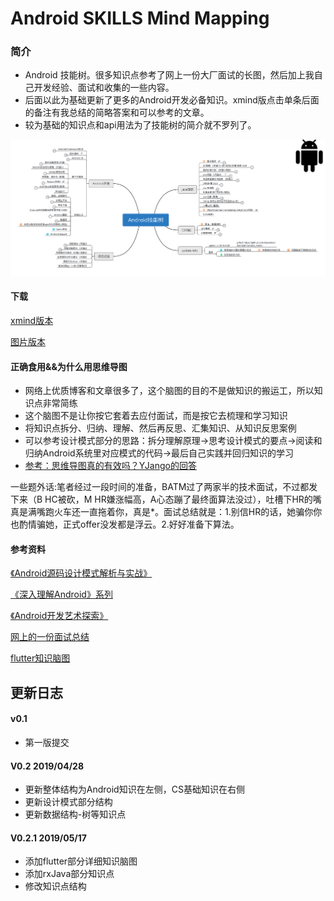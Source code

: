 # Android SKILLS Mind Mapping

### 简介

- Android 技能树。很多知识点参考了网上一份大厂面试的长图，然后加上我自己开发经验、面试和收集的一些内容。
- 后面以此为基础更新了更多的Android开发必备知识。xmind版点击单条后面的备注有我总结的简略答案和可以参考的文章。
- 较为基础的知识点和api用法为了技能树的简介就不罗列了。

![结构图](./pic/pic_readme_tree_structure.png)

#### 下载

[xmind版本](./Android_interview_tree.xmind)

[图片版本](./android_interview_xmind_image.png)



#### 正确食用&&为什么用思维导图

- 网络上优质博客和文章很多了，这个脑图的目的不是做知识的搬运工，所以知识点非常简练
- 这个脑图不是让你按它套着去应付面试，而是按它去梳理和学习知识
- 将知识点拆分、归纳、理解、然后再反思、汇集知识、从知识反思案例
- 可以参考设计模式部分的思路：拆分理解原理->思考设计模式的要点->阅读和归纳Android系统里对应模式的代码->最后自己实践并回归知识的学习
- [参考：思维导图真的有效吗？YJango的回答](<https://www.zhihu.com/question/20273625>)

一些题外话:笔者经过一段时间的准备，BATM过了两家半的技术面试，不过都发下来（B HC被砍，M HR嫌涨幅高，A心态蹦了最终面算法没过），吐槽下HR的嘴真是满嘴跑火车还一直拖着你，真是*。面试总结就是：1.别信HR的话，她骗你你也酌情骗她，正式offer没发都是浮云。2.好好准备下算法。

#### 参考资料

[《Android源码设计模式解析与实战》](<https://book.douban.com/subject/26644935/>)

[《深入理解Android》系列](https://book.douban.com/subject/11542973/)

[《Android开发艺术探索》](<https://book.douban.com/subject/26599538/>)

[网上的一份面试总结](./quote_interview.jpg)

[flutter知识脑图](./flutter-Learning.xmind)

## 更新日志

####  v0.1

- 第一版提交

####  V0.2   2019/04/28 

- 更新整体结构为Android知识在左侧，CS基础知识在右侧
- 更新设计模式部分结构
- 更新数据结构-树等知识点

#### V0.2.1   2019/05/17

- 添加flutter部分详细知识脑图
- 添加rxJava部分知识点
- 修改知识点结构
